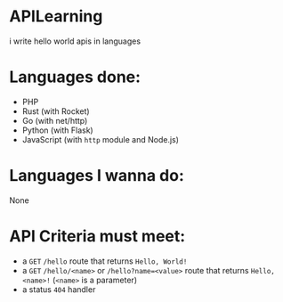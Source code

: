 # APILearning  
i write hello world apis in languages  
  
# Languages done:  
 - PHP  
 - Rust (with Rocket)  
 - Go (with net/http)  
 - Python (with Flask)  
 - JavaScript (with `http` module and Node.js)  

# Languages I wanna do:  
None  
  
# API Criteria must meet:  
 - a `GET` `/hello` route that returns `Hello, World!`  
 - a `GET` `/hello/<name>` or `/hello?name=<value>` route that returns `Hello, <name>!` (`<name>` is a parameter)
 - a status `404` handler